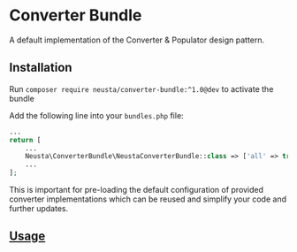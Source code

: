 # Converter Bundle

A default implementation of the Converter & Populator design pattern.

## Installation

Run `composer require neusta/converter-bundle:^1.0@dev` to activate the bundle

Add the following line into your `bundles.php` file:

```php
...
return [
    ...
    Neusta\ConverterBundle\NeustaConverterBundle::class => ['all' => true],
    ...
];
```

This is important for pre-loading the default configuration of provided converter implementations which can be reused
and simplify your code and further updates.

## [Usage](docs/usage.md)
